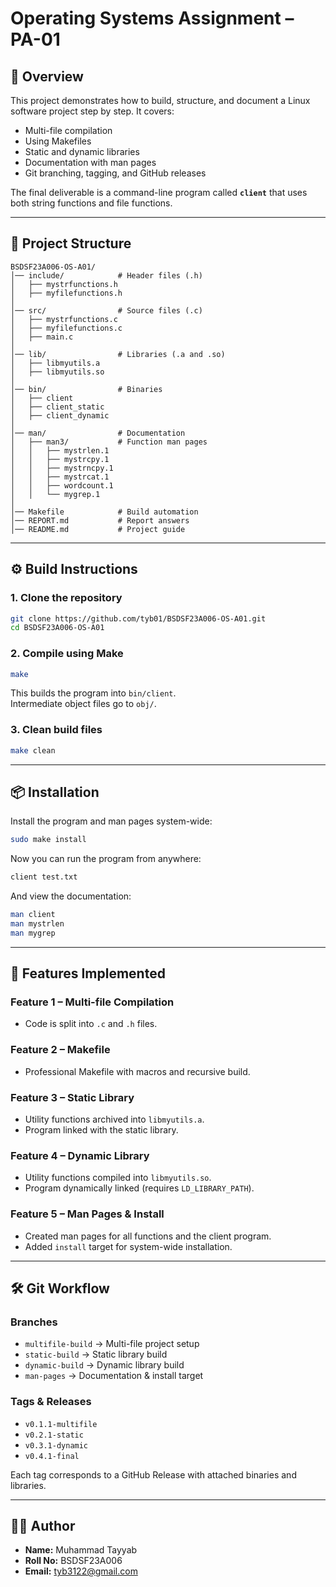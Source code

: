 # Operating Systems Assignment – PA-01  

## 📌 Overview  
This project demonstrates how to build, structure, and document a Linux software project step by step. It covers:  
- Multi-file compilation  
- Using Makefiles  
- Static and dynamic libraries  
- Documentation with man pages  
- Git branching, tagging, and GitHub releases  

The final deliverable is a command-line program called **`client`** that uses both string functions and file functions.  

---

## 📂 Project Structure  

```
BSDSF23A006-OS-A01/
│── include/            # Header files (.h)
│   ├── mystrfunctions.h
│   ├── myfilefunctions.h
│
│── src/                # Source files (.c)
│   ├── mystrfunctions.c
│   ├── myfilefunctions.c
│   ├── main.c
│
│── lib/                # Libraries (.a and .so)
│   ├── libmyutils.a
│   ├── libmyutils.so
│
│── bin/                # Binaries
│   ├── client
│   ├── client_static
│   ├── client_dynamic
│
│── man/                # Documentation
│   ├── man3/           # Function man pages
│   │   ├── mystrlen.1
│   │   ├── mystrcpy.1
│   │   ├── mystrncpy.1
│   │   ├── mystrcat.1
│   │   ├── wordcount.1
│   │   └── mygrep.1
│
│── Makefile            # Build automation
│── REPORT.md           # Report answers
│── README.md           # Project guide
```

---

## ⚙️ Build Instructions  

### 1. Clone the repository  
```bash
git clone https://github.com/tyb01/BSDSF23A006-OS-A01.git
cd BSDSF23A006-OS-A01
```

### 2. Compile using Make  
```bash
make
```
This builds the program into `bin/client`.  
Intermediate object files go to `obj/`.  

### 3. Clean build files  
```bash
make clean
```

---

## 📦 Installation  

Install the program and man pages system-wide:  
```bash
sudo make install
```

Now you can run the program from anywhere:  
```bash
client test.txt
```

And view the documentation:  
```bash
man client
man mystrlen
man mygrep
```

---

## 🔑 Features Implemented  

### Feature 1 – Multi-file Compilation  
- Code is split into `.c` and `.h` files.  

### Feature 2 – Makefile  
- Professional Makefile with macros and recursive build.  

### Feature 3 – Static Library  
- Utility functions archived into `libmyutils.a`.  
- Program linked with the static library.  

### Feature 4 – Dynamic Library  
- Utility functions compiled into `libmyutils.so`.  
- Program dynamically linked (requires `LD_LIBRARY_PATH`).  

### Feature 5 – Man Pages & Install  
- Created man pages for all functions and the client program.  
- Added `install` target for system-wide installation.  

---

## 🛠 Git Workflow  

### Branches  
- `multifile-build` → Multi-file project setup  
- `static-build` → Static library build  
- `dynamic-build` → Dynamic library build  
- `man-pages` → Documentation & install target  

### Tags & Releases  
- `v0.1.1-multifile`  
- `v0.2.1-static`  
- `v0.3.1-dynamic`  
- `v0.4.1-final`  

Each tag corresponds to a GitHub Release with attached binaries and libraries.  

---

## 👨‍💻 Author  
- **Name:** Muhammad Tayyab  
- **Roll No:** BSDSF23A006  
- **Email:** tyb3122@gmail.com  
